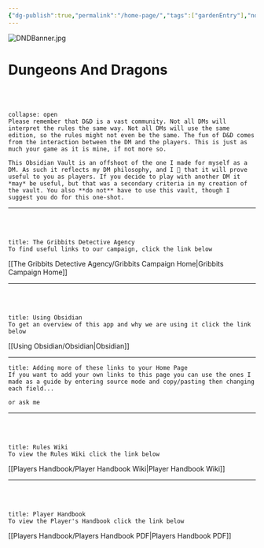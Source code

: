 ```yaml
---
{"dg-publish":true,"permalink":"/home-page/","tags":["gardenEntry"],"noteIcon":""}
---
```


![DNDBanner.jpg](/img/user/Attachments/Images/DNDBanner.jpg)
<br>
# Dungeons And Dragons
<br><br>
```ad-important
collapse: open
Please remember that D&D is a vast community. Not all DMs will interpret the rules the same way. Not all DMs will use the same edition, so the rules might not even be the same. The fun of D&D comes from the interaction between the DM and the players. This is just as much your game as it is mine, if not more so.

This Obsidian Vault is an offshoot of the one I made for myself as a DM. As such it reflects my DM philosophy, and I 🙏 that it will prove useful to you as players. If you decide to play with another DM it *may* be useful, but that was a secondary criteria in my creation of the vault. You also **do not** have to use this vault, though I suggest you do for this one-shot. 

```
---
<br><br>
```ad-abstract
title: The Gribbits Detective Agency
To find useful links to our campaign, click the link below
```

[[The Gribbits Detective Agency/Gribbits Campaign Home\|Gribbits Campaign Home]]

---
<br><br>
```ad-info
title: Using Obsidian
To get an overview of this app and why we are using it click the link below

```

[[Using Obsidian/Obsidian\|Obsidian]]

---

```ad-tip
title: Adding more of these links to your Home Page
If you want to add your own links to this page you can use the ones I made as a guide by entering source mode and copy/pasting then changing each field...

or ask me
```

---
<br><br>
```ad-faq
title: Rules Wiki
To view the Rules Wiki click the link below

```

[[Players Handbook/Player Handbook Wiki\|Player Handbook Wiki]]

---
<br><br>
```ad-summary
title: Player Handbook
To view the Player's Handbook click the link below

```

[[Players Handbook/Players Handbook PDF\|Players Handbook PDF]]
